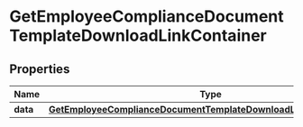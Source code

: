 

# GetEmployeeComplianceDocumentTemplateDownloadLinkContainer


## Properties

| Name | Type | Description | Notes |
|------------ | ------------- | ------------- | -------------|
|**data** | [**GetEmployeeComplianceDocumentTemplateDownloadLinkContainerData**](GetEmployeeComplianceDocumentTemplateDownloadLinkContainerData.md) |  |  |



